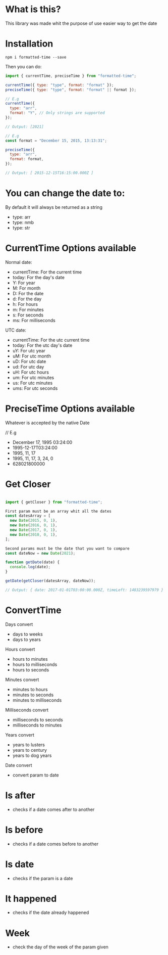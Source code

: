 # What is this?

This library was made whit the purpose of use easier way to get the date

# Installation

`npm i formatted-time --save`

Then you can do:

```js
import { currentTime, preciseTime } from "formatted-time";

currentTime({ type: "type", format: "format" });
preciseTime({ type: "type", format: "format" || format });

// E.g
currentTime({
  type: "arr",
  format: "Y", // Only strings are supported
});

// Output: [2021]

// E.g
const format = "December 15, 2015, 13:13:31";

preciseTime({
  type: "arr",
  format: format,
});

// Output: [ 2015-12-15T16:15:00.000Z ]
```

# You can change the date to:

By default it will always be returned as a string

- type: arr
- type: nmb
- type: str

# CurrentTime Options available

Normal date:

- currentTime: For the current time
- today: For the day's date
- Y: For year
- M: For month
- D: For the date
- d: For the day
- h: For hours
- m: For minutes
- s: For seconds
- ms: For milliseconds

UTC date:

- currentTime: For the utc current time
- today: For the utc day's date
- uY: For utc year
- uM: For utc month
- uD: For utc date
- ud: For utc day
- uH: For utc hours
- um: For utc minutes
- us: For utc minutes
- ums: For utc seconds

# PreciseTime Options available

Whatever is accepted by the native Date

// E.g

- December 17, 1995 03:24:00
- 1995-12-17T03:24:00
- 1995, 11, 17
- 1995, 11, 17, 3, 24, 0
- 628021800000

# Get Closer

```js

import { getCloser } from "formatted-time";

First param must be an array whit all the dates
const datesArray = [
  new Date(2015, 0, 1),
  new Date(2016, 0, 1),
  new Date(2017, 0, 1),
  new Date(2010, 0, 1),
];

Second params must be the date that you want to compare
const dateNow = new Date(2021);

function getDate(date) {
  console.log(date);
}

getDate(getCloser(datesArray, dateNow));

// Output: { date: 2017-01-01T03:00:00.000Z, timeLeft: 1483239597979 }

```

# ConvertTime

Days convert

- days to weeks
- days to years

Hours convert

- hours to minutes
- hours to milliseconds
- hours to seconds

Minutes convert

- minutes to hours
- minutes to seconds
- minutes to milliseconds

Milliseconds convert

- milliseconds to seconds
- milliseconds to minutes

Years convert

- years to lusters
- years to century
- years to dog years

Date convert

- convert param to date
# Is after

- checks if a date comes after to another

# Is before

- checks if a date comes before to another

# Is date

- checks if the param is a date

# It happened

- checks if the date already happened

# Week

- check the day of the week of the param given 